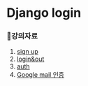 # Django login

### 📎강의자료
1. [sign up](https://github.com/lee-sj/2020-django/blob/master/2020_08_27_sign_up.md)
2. [login&out](https://github.com/lee-sj/2020-django/blob/master/2020_08_27_log_in_and_out.md)
3. [auth](https://github.com/lee-sj/2020-django/blob/master/2020_08_27_auth.md)
4. [Google mail 인증](https://github.com/lee-sj/2020-django/blob/master/2020_09_17_google_mail.md)